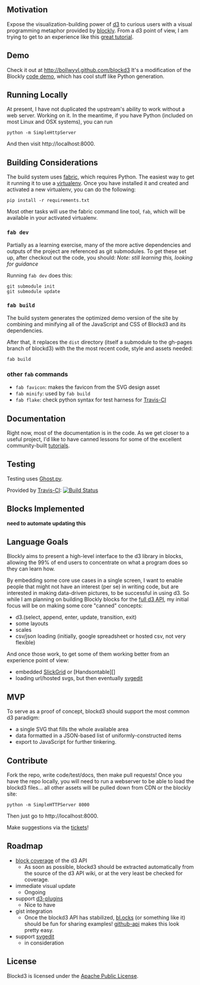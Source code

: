 ## Motivation
Expose the visualization-building power of [d3][] to curious users with a visual
programming metaphor provided by [blockly][]. From a d3 point of view, I am trying to get to an experience like this [great tutorial][d3-inkscape].

## Demo
Check it out at http://bollwyvl.github.com/blockd3
It's a modification of the Blockly [code demo][codedemo], which has cool stuff
like Python generation.

## Running Locally
At present, I have not duplicated the upstream's ability to work without a web 
server. Working on it. In the meantime, if you have Python (included on most 
Linux and OSX systems), you can run

    python -m SimpleHttpServer

And then visit http://localhost:8000.

## Building Considerations

The build system uses [fabric][], which requires Python. The easiest way to get 
it running it to use a [virtualenv][]. Once you have installed it and created 
and activated a new virtualenv, you can do the following: 

    pip install -r requirements.txt
    
Most other tasks will use the fabric command line tool, `fab`, which will be 
available in your activated virtualenv.

### `fab dev` 
Partially as a learning exercise, many of the more active dependencies and 
outputs of the project are referenced as git submodules. To get these set up, 
after checkout out the code, you should:
_Note: still learning this, looking for guidance_

Running `fab dev` does this:

    git submodule init
    git submodule update
    
### `fab build`
The build system generates the optimized demo version of the site by combining 
and minifying all of the JavaScript and CSS of Blockd3 and its dependencies.

After that, it replaces the `dist` directory (itself a submodule to the 
gh-pages branch of blockd3) with the the most recent code, style and assets 
needed:

    fab build

### other `fab` commands
- `fab favicon`: makes the favicon from the SVG design asset
- `fab minify`: used by `fab build`
- `fab flake`: check python syntax for test harness for [Travis-CI][]

## Documentation
Right now, most of the documentation is in the code. As we get closer to a 
useful project, I'd like to have canned lessons for some of the excellent 
community-built [tutorials][].

## Testing
Testing uses [Ghost.py][].

Provided by [Travis-CI][]:
[![Build Status](//secure.travis-ci.org/bollwyvl/blockd3.png)](http://travis-ci.org/bollwyvl/blockd3)

## Blocks Implemented
__need to automate updating this__

## Language Goals
Blockly aims to present a high-level interface to the d3 library in blocks, 
allowing the 99% of end users to concentrate on what a program does so they can 
learn how.

By embedding some core use cases in a single screen, I want to enable people 
that might not have an interest (per se) in writing code, but are 
interested in making data-driven pictures, to be successful in using d3. So 
while I am planning on building Blockly blocks for the [full d3 API][coverage], 
my initial focus will be on making some core "canned" concepts:

 - d3.(select, append, enter, update, transition, exit)
 - some layouts
 - scales
 - csv/json loading (initially, google spreadsheet or hosted csv, not very
    flexible)

And once those work, to get some of them working better from an experience 
point of view:

 - embedded [SlickGrid][] or [Handsontable][]
 - loading url/hosted svgs, but then eventually [svgedit][]

## MVP
To serve as a proof of concept, blockd3 should support the most common d3
paradigm:

 - a single SVG that fills the whole available area
 - data formatted in a JSON-based list of uniformly-constructed items
 - export to JavaScript for further tinkering.

## Contribute
Fork the repo, write code/test/docs, then make pull requests! Once you have the
repo locally, you will need to run a webserver to be able to load the blockd3
files... all other assets will be pulled down from CDN or the blockly site:

    python -m SimpleHTTPServer 8000

Then just go to http://localhost:8000.

Make suggestions via the [tickets][]!


## Roadmap
- [block coverage][coverage] of the d3 API
    - As soon as possible, blockd3 should be extracted automatically from the
      source of the d3 API wiki, or at the very least be checked for coverage.
- immediate visual update
    - Ongoing
- support [d3-plugins][]
    - Nice to have
- gist integration
    - Once the blockd3 API has stabilized, [bl.ocks][] (or something like it) 
      should be fun for sharing examples! [github-api][] makes this look pretty 
      easy.
- support [svgedit][]
    - in consideration

## License
Blockd3 is licensed under the [Apache Public License][apl].


[d3]: https://github.com/mbostock/d3
[d3-inkscape]: http://christopheviau.com/d3_tutorial/d3_inkscape/
[blockly]: http://code.google.com/p/blockly
[codedemo]: http://blockly-demo.appspot.com/blockly/demos/code
[d3-plugins]: https://github.com/d3/d3-plugins
[tickets]: https://github.com/bollwyvl/blockd3/issues
[bl.ocks]: http://bl.ocks.org/
[apl]: http://www.apache.org/licenses/LICENSE-2.0.html
[github-api]: https://github.com/fitzgen/github-api
[tutorials]: http://alignedleft.com/tutorials/d3/
[svgedit]: http://code.google.com/p/svg-edit/
[SlickGrid]: https://github.com/mleibman/SlickGrid
[Hansontable]: http://handsontable.com/
[fabric]: http://docs.fabfile.org/
[virtualenv]: http://www.virtualenv.org/
[Ghost.py]: http://jeanphix.me/Ghost.py/

[coverage]: https://github.com/bollwyvl/blockd3/issues/4
[Travis-CI]: http://travis-ci.org
